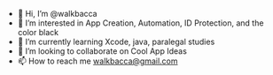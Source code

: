 - 👋 Hi, I’m @walkbacca
- 👀 I’m interested in App Creation, Automation, ID Protection, and the color black
- 🌱 I’m currently learning Xcode, java, paralegal studies
- 💞️ I’m looking to collaborate on Cool App Ideas
- 📫 How to reach me walkbacca@gmail.com

<!---
walkbacca/walkbacca is a ✨ special ✨ repository because its `README.md` (this file) appears on your GitHub profile.
You can click the Preview link to take a look at your changes.
--->
